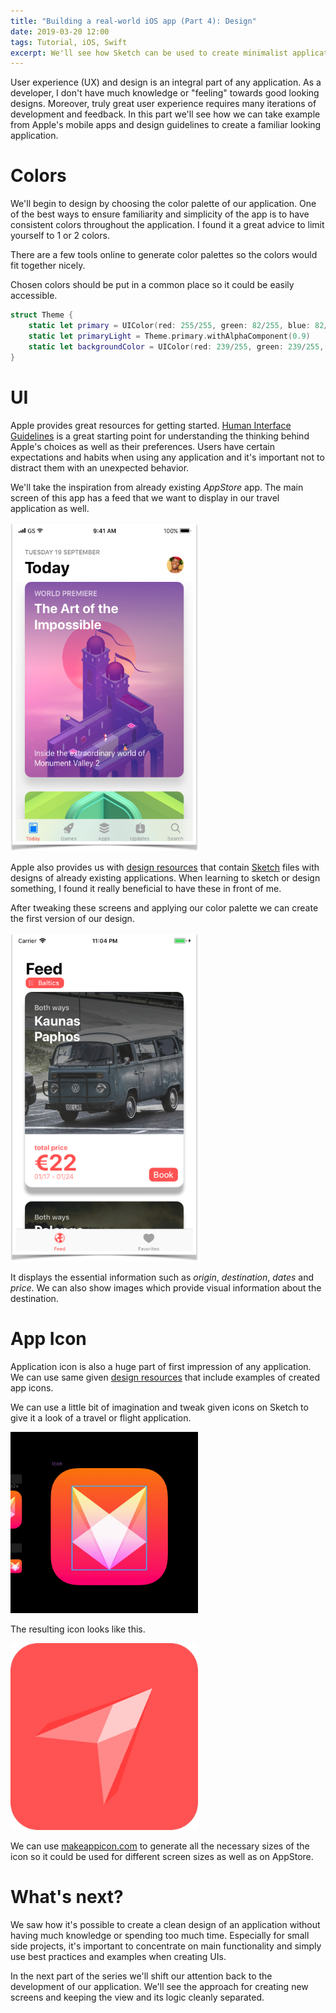 ```yaml
---
title: "Building a real-world iOS app (Part 4): Design"
date: 2019-03-20 12:00
tags: Tutorial, iOS, Swift
excerpt: We'll see how Sketch can be used to create minimalist application screen design and app icon.
---
```


User experience (UX) and design is an integral part of any application. As a developer, I don't have much knowledge or "feeling" towards good looking designs. Moreover, truly great user experience requires many iterations of development and feedback. In this part we'll see how we can take example from Apple's mobile apps and design guidelines to create a familiar looking application.

# Colors

We'll begin to design by choosing the color palette of our application. One of the best ways to ensure familiarity and simplicity of the app is to have consistent colors throughout the application. I found it a great advice to limit yourself to 1 or 2 colors. 

There are a few tools online to generate color palettes so the colors would fit together nicely. 

Chosen colors should be put in a common place so it could be easily accessible.

```swift
struct Theme {
    static let primary = UIColor(red: 255/255, green: 82/255, blue: 82/255, alpha: 1.0)
    static let primaryLight = Theme.primary.withAlphaComponent(0.9)
    static let backgroundColor = UIColor(red: 239/255, green: 239/255, blue: 244/255, alpha: 1.0)
}
```

# UI

Apple provides great resources for getting started. [Human Interface Guidelines](https://developer.apple.com/design/human-interface-guidelines/) is a great starting point for understanding the thinking behind Apple's choices as well as their preferences. Users have certain expectations and habits when using any application and it's important not to distract them with an unexpected behavior. 

We'll take the inspiration from already existing _AppStore_ app. The main screen of this app has a feed that we want to display in our travel application as well. 

<img src="/assets/images/aerogami-tutorial/part4/app_screen_example.png" alt="App Scren Example" width="300"/>

Apple also provides us with [design resources](https://developer.apple.com/design/resources/) that contain [Sketch](https://www.sketch.com) files with designs of already existing applications. When learning to sketch or design something, I found it really beneficial to have these in front of me. 

After tweaking these screens and applying our color palette we can create the first version of our design. 

<img src="/assets/images/aerogami-tutorial/part4/app_screen_real.png" alt="Feed Screen" width="300"/>

It displays the essential information such as _origin_, _destination_, _dates_ and _price_. We can also show images which provide visual information about the destination.

# App Icon

Application icon is also a huge part of first impression of any application. We can use same given [design resources](https://developer.apple.com/design/resources/) that include examples of created app icons. 

We can use a little bit of imagination and tweak given icons on Sketch to give it a look of a travel or flight application. 

<img src="/assets/images/aerogami-tutorial/part4/app_icon.gif" alt="Making of App Icon" width="300"/>

The resulting icon looks like this.

<img src="/assets/images/aerogami-tutorial/part4/app_icon.png" alt="App Icon" width="300"/>

We can use [makeappicon.com](https://makeappicon.com) to generate all the necessary sizes of the icon so it could be used for different screen sizes as well as on AppStore. 

# What's next?

We saw how it's possible to create a clean design of an application without having much knowledge or spending too much time. Especially for small side projects, it's important to concentrate on main functionality and simply use best practices and examples when creating UIs. 

In the next part of the series we'll shift our attention back to the development of our application. We'll see the approach for creating new screens and keeping the view and its logic cleanly separated. 

